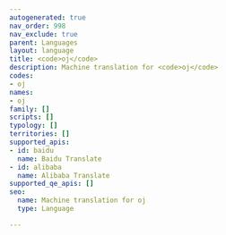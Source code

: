 ```yaml
---
autogenerated: true
nav_order: 998
nav_exclude: true
parent: Languages
layout: language
title: <code>oj</code>
description: Machine translation for <code>oj</code>
codes:
- oj
names:
- oj
family: []
scripts: []
typology: []
territories: []
supported_apis:
- id: baidu
  name: Baidu Translate
- id: alibaba
  name: Alibaba Translate
supported_qe_apis: []
seo:
  name: Machine translation for oj
  type: Language

---
```


